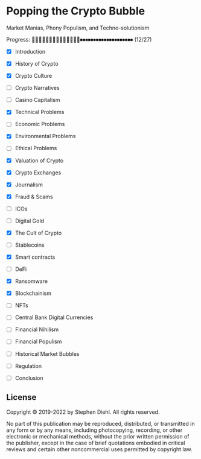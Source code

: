 # Popping the Crypto Bubble

Market Manias, Phony Populism, and Techno-solutionism

Progress: 🔲🔲🔲🔲🔲🔲🔲🔲🔲🔲🔲🔲🔲🔲⏹⏹⏹⏹⏹⏹⏹⏹⏹⏹⏹⏹⏹⏹⏹⏹⏹⏹⏹⏹ (12/27)

- [x] Introduction
- [x] History of Crypto
- [x] Crypto Culture
- [ ] Crypto Narratives
- [ ] Casino Capitalism
- [x] Technical Problems
- [ ] Economic Problems
- [x] Environmental Problems
- [ ] Ethical Problems
- [x] Valuation of Crypto
- [x] Crypto Exchanges
- [x] Journalism
- [x] Fraud & Scams
- [ ] ICOs
- [ ] Digital Gold
- [x] The Cult of Crypto
- [ ] Stablecoins
- [x] Smart contracts
- [ ] DeFi
- [x] Ransomware
- [x] Blockchainism
- [ ] NFTs
- [ ] Central Bank Digital Currencies
- [ ] Financial Nihilism
- [ ] Financial Populism
- [ ] Historical Market Bubbles
- [ ] Regulation
- [ ] Conclusion


License
-------

Copyright © 2019-2022 by Stephen Diehl. All rights reserved.

No part of this publication may be reproduced, distributed, or transmitted in
any form or by any means, including photocopying, recording, or other electronic
or mechanical methods, without the prior written permission of the publisher,
except in the case of brief quotations embodied in critical reviews and certain
other noncommercial uses permitted by copyright law.
